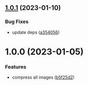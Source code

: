 ## [1.0.1](https://github.com/rfoel/andressakanashiro.com/compare/v1.0.0...v1.0.1) (2023-01-10)


### Bug Fixes

* update deps ([a354056](https://github.com/rfoel/andressakanashiro.com/commit/a354056a8410c08ac5b0a52dacc1fa61b8fe63e5))

# 1.0.0 (2023-01-05)


### Features

* compress all images ([b5f25d2](https://github.com/rfoel/kanashiro/commit/b5f25d25f27b8e0be04c405b891355cffbb264f1))
